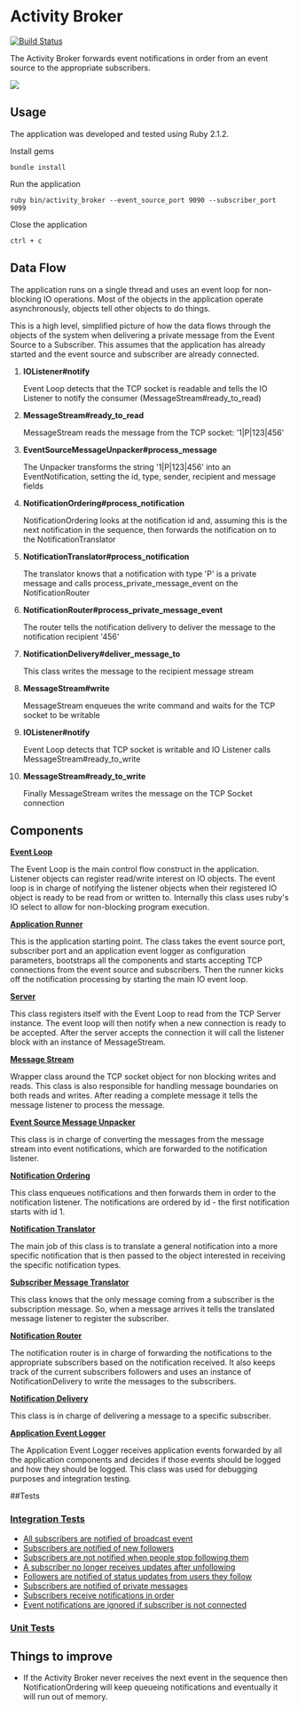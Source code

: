 # Activity Broker

[![Build Status](https://travis-ci.org/oMartell/activity_broker.svg?branch=master)](https://travis-ci.org/oMartell/activity_broker)

The Activity Broker forwards event notifications in order from an event source to the appropriate subscribers.

<img src="http://cl.ly/image/1a3J0g2B3w1L/Screen%20Shot%202014-07-01%20at%2008.39.40.png">

## Usage

The application was developed and tested using Ruby 2.1.2.

Install gems

    bundle install

Run the application

    ruby bin/activity_broker --event_source_port 9090 --subscriber_port 9099
    
Close the application

    ctrl + c

## Data Flow

The application runs on a single thread and uses an event loop for non-blocking IO operations. Most of the objects in the application operate asynchronously, objects tell other objects to do things.

This is a high level, simplified picture of how the data flows through the objects of the system when delivering a private message from the Event Source to a Subscriber. This assumes that the application has already started and the event source and subscriber are already connected.

1. **IOListener#notify**
    
    Event Loop detects that the TCP socket is readable and tells the IO Listener to notify the consumer (MessageStream#ready_to_read)

2. **MessageStream#ready_to_read**
    
    MessageStream reads the message from the TCP socket: '1|P|123|456'

3. **EventSourceMessageUnpacker#process_message**
    
    The Unpacker transforms the string '1|P|123|456' into an EventNotification, setting the id, type, sender, recipient and message fields

4. **NotificationOrdering#process_notification**
    
    NotificationOrdering looks at the notification id and, assuming this is the next notification in the sequence, then forwards the notification on to the NotificationTranslator

5. **NotificationTranslator#process_notification**
    
    The translator knows that a notification with type 'P' is a private message and calls process_private_message_event on the NotificationRouter

6. **NotificationRouter#process_private_message_event**
    
    The router tells the notification delivery to deliver the message to the notification recipient '456'

7. **NotificationDelivery#deliver_message_to**
    
    This class writes the message to the recipient message stream

8. **MessageStream#write**

    MessageStream enqueues the write command and waits for the TCP socket to be writable

9. **IOListener#notify**
    
    Event Loop detects that TCP socket is writable and IO Listener calls MessageStream#ready_to_write

10. **MessageStream#ready_to_write**
    
    Finally MessageStream writes the message on the TCP Socket connection

## Components

[**Event Loop**](https://github.com/oMartell/activity_broker/blob/master/lib/activity_broker/event_loop.rb)

The Event Loop is the main control flow construct in the application. Listener objects can register read/write interest on IO objects. The event loop is in charge of notifying the listener objects when their registered IO object is ready to be read from or written to. Internally this class uses ruby's IO select to allow for non-blocking program execution.

[**Application Runner**](https://github.com/oMartell/activity_broker/blob/master/lib/activity_broker/application_runner.rb)

This is the application starting point. The class takes the event source port, subscriber port and an application event logger as configuration parameters, bootstraps all the components and starts accepting TCP connections from the event source and subscribers. Then the runner kicks off the notification processing by starting the main IO event loop.

[**Server**](https://github.com/oMartell/activity_broker/blob/master/lib/activity_broker/server.rb)

This class registers itself with the Event Loop to read from the TCP Server instance. The event loop will then notify when a new connection is ready to be accepted. After the server accepts the connection it will call the listener block with an instance of MessageStream.

[**Message Stream**](https://github.com/oMartell/activity_broker/blob/master/lib/activity_broker/message_stream.rb)

Wrapper class around the TCP socket object for non blocking writes and reads. This class is also responsible for handling message boundaries on both reads and writes. After reading a complete message it tells the message listener to process the message.

[**Event Source Message Unpacker**](https://github.com/oMartell/activity_broker/blob/master/lib/activity_broker/event_source_message_unpacker.rb)

This class is in charge of converting the messages from the message stream into event notifications, which are forwarded to the notification listener.

[**Notification Ordering**](https://github.com/oMartell/activity_broker/blob/master/lib/activity_broker/notification_ordering.rb)

This class enqueues notifications and then forwards them in order to the notification listener. The notifications are ordered by id - the first notification starts with id 1.

[**Notification Translator**](https://github.com/oMartell/activity_broker/blob/master/lib/activity_broker/notification_translator.rb)

The main job of this class is to translate a general notification into a more specific notification that is then passed to the object interested in receiving the specific notification types.

[**Subscriber Message Translator**](https://github.com/oMartell/activity_broker/blob/master/lib/activity_broker/subscriber_message_translator.rb)

This class knows that the only message coming from a subscriber is the subscription message. So, when a message arrives it tells the translated message listener to register the subscriber.

[**Notification Router**](https://github.com/oMartell/activity_broker/blob/master/lib/activity_broker/notification_router.rb)

The notification router is in charge of forwarding the notifications to the appropriate subscribers based on the notification received. It also keeps track of the current subscribers followers and uses an instance of NotificationDelivery to write the messages to the subscribers.

[**Notification Delivery**](https://github.com/oMartell/activity_broker/blob/master/lib/activity_broker/notification_delivery.rb)

This class is in charge of delivering a message to a specific subscriber.

[**Application Event Logger**](https://github.com/oMartell/activity_broker/blob/master/lib/activity_broker/application_event_logger.rb)

The Application Event Logger receives application events forwarded by all the application components and decides if those events should be logged and how they should be logged. This class was used for debugging purposes and integration testing.

##Tests

### [Integration Tests](https://github.com/oMartell/activity_broker/blob/master/spec/integration)
- [All subscribers are notified of broadcast event](https://github.com/oMartell/activity_broker/blob/master/spec/integration/activity_broker_spec.rb#L44)
- [Subscribers are notified of new followers](https://github.com/oMartell/activity_broker/blob/master/spec/integration/activity_broker_spec.rb#L62)
- [Subscribers are not notified when people stop following them](https://github.com/oMartell/activity_broker/blob/master/spec/integration/activity_broker_spec.rb#L92)
- [A subscriber no longer receives updates after unfollowing](https://github.com/oMartell/activity_broker/blob/master/spec/integration/activity_broker_spec.rb#L149)
- [Followers are notified of status updates from users they follow](https://github.com/oMartell/activity_broker/blob/master/spec/integration/activity_broker_spec.rb#L129)
- [Subscribers are notified of private messages](https://github.com/oMartell/activity_broker/blob/master/spec/integration/activity_broker_spec.rb#L114)
- [Subscribers receive notifications in order](https://github.com/oMartell/activity_broker/blob/master/spec/integration/activity_broker_spec.rb#L179)
- [Event notifications are ignored if subscriber is not connected](https://github.com/oMartell/activity_broker/blob/master/spec/integration/activity_broker_spec.rb#L207)

### [Unit Tests](https://github.com/oMartell/activity_broker/blob/master/spec/unit)

## Things to improve
- If the Activity Broker never receives the next event in the sequence then NotificationOrdering will keep queueing notifications and eventually it will run out of memory.
